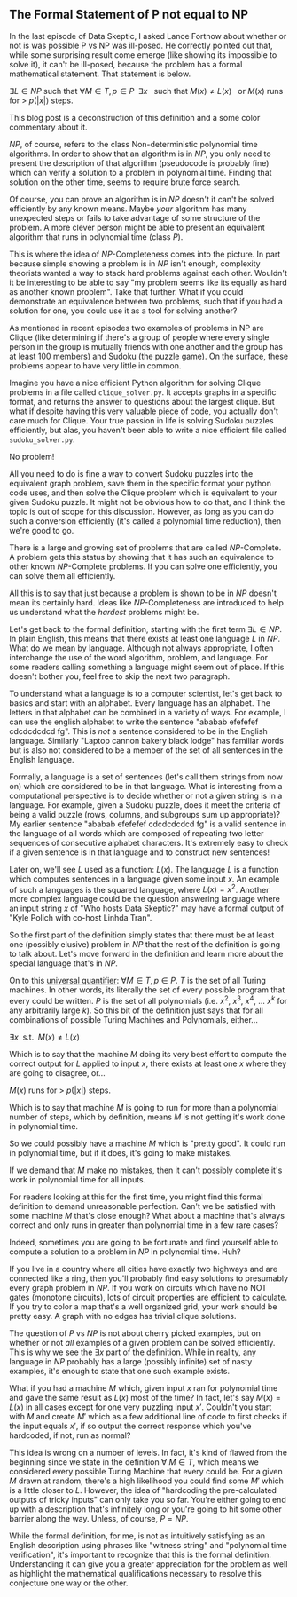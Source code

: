 ## The Formal Statement of P not equal to NP

In the last episode of Data Skeptic, I asked Lance Fortnow about whether or not is was possible P vs NP was ill-posed.  He correctly pointed out that, while some surprising result come emerge (like showing its impossible to solve it), it can't be ill-posed, because the problem has a formal mathematical statement. That statement is below.

$\exists L \in NP$ such that $\forall M \in T, p \in P \hspace{5pt} \exists x \hspace{5pt}$ such that $M(x) \ne L(x) \hspace{5pt}$ or $M(x)$ runs for > $p(|x|)$ steps.

This blog post is a deconstruction of this definition and a some color commentary about it.

$NP$, of course, refers to the class Non-deterministic polynomial time algorithms.  In order to show that an algorithm is in $NP$, you only need to present the description of that algorithm (pseudocode is probably fine) which can verify a solution to a problem in polynomial time.  Finding that solution on the other time, seems to require brute force search.

Of course, you can prove an algorithm is in $NP$ doesn't it can't be solved efficiently by any known means.  Maybe *your* algorithm has many unexpected steps or fails to take advantage of some structure of the problem.  A more clever person might be able to present an equivalent algorithm that runs in polynomial time (class $P$).

This is where the idea of $NP$-Completeness comes into the picture.  In part because simple showing a problem is in $NP$ isn't enough, complexity theorists wanted a way to stack hard problems against each other.  Wouldn't it be interesting to be able to say "my problem seems like its equally as hard as another known problem".  Take that further.  What if you could demonstrate an equivalence between two problems, such that if you had a solution for one, you could use it as a tool for solving another?

As mentioned in recent episodes two examples of problems in NP are Clique (like determining if there's a group of people where every single person in the group is mutually friends with one another and the group has at least 100 members) and Sudoku (the puzzle game).  On the surface, these problems appear to have very little in common.

Imagine you have a nice efficient Python algorithm for solving Clique problems in a file called `clique_solver.py`.  It accepts graphs in a specific format, and returns the answer to questions about the largest clique.  But what if despite having this very valuable piece of code, you actually don't care much for Clique.  Your true passion in life is solving Sudoku puzzles efficiently, but alas, you haven't been able to write a nice efficient file called `sudoku_solver.py`.

No problem!

All you need to do is fine a way to convert Sudoku puzzles into the equivalent graph problem, save them in the specific format your python code uses, and then solve the  Clique problem which is equivalent to your given Sudoku puzzle.  It might not be obvious how to do that, and I think the topic is out of scope for this discussion.  However, as long as you can do such a conversion efficiently (it's called a polynomial time reduction), then we're good to go.

There is a large and growing set of problems that are called $NP$-Complete.  A problem gets this status by showing that it has such an equivalence to other known $NP$-Complete problems.  If you can solve one efficiently, you can solve them all efficiently.

All this is to say that just because a problem is shown to be in $NP$ doesn't mean its certainly hard.  Ideas like $NP$-Completeness are introduced to help us understand what the *hardest* problems might be.

Let's get back to the formal definition, starting with the first term $\exists L \in NP$.  In plain English, this means that there exists at least one language $L$ in $NP$.  What do we mean by language.  Although not always appropriate, I often interchange the use of the word algorithm, problem, and language.  For some readers calling something a language might seem out of place.  If this doesn't bother you, feel free to skip the next two paragraph.

To understand what a language is to a computer scientist, let's get back to basics and start with an alphabet.  Every language has an alphabet.  The letters in that alphabet can be combined in a variety of ways.  For example, I can use the english alphabet to write the sentence "ababab efefefef cdcdcdcdcd fg".  This is *not* a sentence considered to be in the English language.  Similarly "Laptop cannon bakery black lodge" has familiar words but is also not considered to be a member of the set of all sentences in the English language.

Formally, a language is a set of sentences (let's call them strings from now on) which are considered to be in that language.  What is interesting from a computational perspective is to decide whether or not a given string is in a language.  For example, given a Sudoku puzzle, does it meet the criteria of being a valid puzzle (rows, columns, and subgroups sum up appropriate)?  My earlier sentence "ababab efefefef cdcdcdcdcd fg" is a valid sentence in the language of all words which are composed of repeating two letter sequences of consecutive alphabet characters.  It's extremely easy to check if a given sentence is in that language and to construct new sentences!

Later on, we'll see $L$ used as a function: $L(x)$.  The language $L$ is a function which computes sentences in a language given some input $x$.  An example of such a languages is the squared language, where $L(x) = x^2$.  Another more complex language could be the question answering language where an input string $x$ of "Who hosts Data Skeptic?" may have a formal output of "Kyle Polich with co-host Linhda Tran".

So the first part of the definition simply states that there must be at least one (possibly elusive) problem in $NP$ that the rest of the definition is going to talk about.  Let's move forward in the definition and learn more about the special language that's in $NP$.

On to this [universal quantifier](https://en.wikipedia.org/wiki/Universal_quantification): $\forall M \in T, p \in P$.  $T$ is the set of all Turing machines.  In other words, its literally the set of every possible program that every could be written.  $P$ is the set of all polynomials (i.e. $x^2$, $x^3$, $x^4$, ... $x^k$ for any arbitrarily large $k$).  So this bit of the definition just says that for all combinations of possible Turing Machines and Polynomials, either...

$\exists x \hspace{5pt} \text{s.t.} \hspace{5pt} M(x) \ne L(x) \hspace{5pt}$

Which is to say that the machine $M$ doing its very best effort to compute the correct output for $L$ applied to input $x$, there exists at least one $x$ where they are going to disagree, or...

$M(x)$ runs for > $p(|x|)$ steps.

Which is to say that machine $M$ is going to run for more than a polynomial number of steps, which by definition, means $M$ is not getting it's work done in polynomial time.

So we could possibly have a machine $M$ which is "pretty good".  It could run in polynomial time, but if it does, it's going to make mistakes.

If we demand that $M$ make no mistakes, then it can't possibly complete it's work in polynomial time for all inputs.

For readers looking at this for the first time, you might find this formal definition to demand unreasonable perfection.  Can't we be satisfied with some machine $M$ that's close enough?  What about a machine that's always correct and only runs in greater than polynomial time in a few rare cases?

Indeed, sometimes you are going to be fortunate and find yourself able to compute a solution to a problem in $NP$ in polynomial time.  Huh?

If you live in a country where all cities have exactly two highways and are connected like a ring, then you'll probably find easy solutions to presumably every graph problem in $NP$.  If you work on circuits which have no NOT gates (monotone circuits), lots of circuit properties are efficient to calculate.  If you try to color a map that's a well organized grid, your work should be pretty easy.  A graph with no edges has trivial clique solutions.

The question of $P$ vs $NP$ is not about cherry picked examples, but on whether or not *all* examples of a given problem can be solved efficiently.  This is why we see the $\exists x$ part of the definition.  While in reality, any language in $NP$ probably has a large (possibly infinite) set of nasty examples, it's enough to state that one such example exists.

What if you had a machine $M$ which, given input $x$ ran for polynomial time and gave the same result as $L(x)$ most of the time?  In fact, let's say $M(x) = L(x)$ in all cases except for one very puzzling input $x'$.  Couldn't you start with $M$ and create $M'$ which as a few additional line of code to first checks if the input equals $x'$, if so output the correct response which you've hardcoded, if not, run as normal?

This idea is wrong on a number of levels.  In fact, it's kind of flawed from the beginning since we state in the definition $\forall$ $M \in T$, which means we considered every possible Turing Machine that every could be.  For a given $M$ drawn at random, there's a high likelihood you could find some $M'$ which is a little closer to $L$.  However, the idea of "hardcoding the pre-calculated outputs of tricky inputs" can only take you so far.  You're either going to end up with a description that's infinitely long or you're going to hit some other barrier along the way.  Unless, of course, $P=NP$.

While the formal definition, for me, is not as intuitively satisfying as an English description using phrases like "witness string" and "polynomial time verification", it's important to recognize that this is the formal definition.  Understanding it can give you a greater appreciation for the problem as well as highlight the mathematical qualifications necessary to resolve this conjecture one way or the other.

